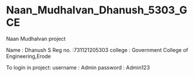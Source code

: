 # Naan_Mudhalvan_Dhanush_5303_GCE
Naan Mudhalvan project

Name : Dhanush S
Reg no. :731121205303
college : Government College of Engineering,Erode

To login in project:
username : Admin
password : Admin123
